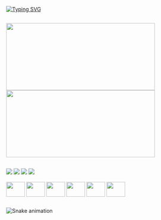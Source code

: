 [![Typing SVG](https://readme-typing-svg.herokuapp.com?color=%23F72EB6&size=25&center=true&vCenter=true&lines=%3C+Hello%2C+word!+%2F%3E;%3C+%20My+name+is+Sandy+Nascimento.+%2F%3E)](https://git.io/typing-svg)
##
<div>
  <a href="https://github.com/sandymnascimento">
  <img height="180em" width="400em" src="https://github-readme-stats.vercel.app/api?username=sandymnascimento&show_icons=true&theme=radical&include_all_commits=true&count_private=true"/>
  <img height="180em" width="400em" src="https://github-readme-stats.vercel.app/api/top-langs/?username=sandymnascimento&layout=compact&langs_count=7&theme=radical"/>

##

<div>
    <a href="https://discord.gg/YpBYXJv5" target="_blank"><img src="https://img.shields.io/badge/Discord-7289DA?style=for-the-badge&logo=discord&logoColor=white" target="_blank"></a>
    <a href = "mailto:sandymnascimento@gmail.com"><img src="https://img.shields.io/badge/Gmail-D14836?style=for-the-badge&logo=gmail&logoColor=white" target="_blank"></a>
    <a href = "mailto:sandymnascimento@outlook.com"><img src="https://img.shields.io/badge/Microsoft_Outlook-0078D4?style=for-the-badge&logo=microsoft-outlook&logoColor=white" target="_blank" target="_blank"></a>
    <a href="https://www.linkedin.com/in/sandynascimento/" target="_blank"><img src="https://img.shields.io/badge/LinkedIn-0077B5?style=for-the-badge&logo=linkedin&logoColor=white" target="_blank"></a> 
</div>
 
<div style="display: inline_block"><br>
<img align="center" height="40" width="50" src="https://cdn.jsdelivr.net/gh/devicons/devicon/icons/python/python-original.svg" />
<img align="center" height="40" width="50" src="https://cdn.jsdelivr.net/gh/devicons/devicon/icons/java/java-original-wordmark.svg" />
<img align="center" height="40" width="50" src="https://cdn.jsdelivr.net/gh/devicons/devicon/icons/c/c-original.svg" />
<img align="center" height="40" width="50" src="https://cdn.jsdelivr.net/gh/devicons/devicon/icons/dot-net/dot-net-original.svg" />
<img align="center" height="40" width="50" src="https://cdn.jsdelivr.net/gh/devicons/devicon/icons/dotnetcore/dotnetcore-original.svg" />
<img align="center" height="40" width="50" src="https://cdn.jsdelivr.net/gh/devicons/devicon/icons/mysql/mysql-original.svg" />
</div>
  
##
  ![Snake animation](https://github.com/sandymnascimento/sandymnascimento/blob/output/github-contribution-grid-snake.svg)
 
</div>
